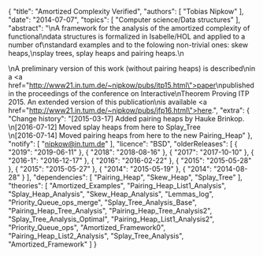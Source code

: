 {
    "title": "Amortized Complexity Verified",
    "authors": [
        "Tobias Nipkow"
    ],
    "date": "2014-07-07",
    "topics": [
        "Computer science/Data structures"
    ],
    "abstract": "\nA framework for the analysis of the amortized complexity of functional\ndata structures is formalized in Isabelle/HOL and applied to a number of\nstandard examples and to the folowing non-trivial ones: skew heaps,\nsplay trees, splay heaps and pairing heaps.\n<p>\nA preliminary version of this work (without pairing heaps) is described\nin a <a href=\"http://www21.in.tum.de/~nipkow/pubs/itp15.html\">paper</a>\npublished in the proceedings of the conference on Interactive\nTheorem Proving ITP 2015. An extended version of this publication\nis available <a href=\"http://www21.in.tum.de/~nipkow/pubs/jfp16.html\">here</a>.",
    "extra": {
        "Change history": "[2015-03-17] Added pairing heaps by Hauke Brinkop.<br>\n[2016-07-12] Moved splay heaps from here to Splay_Tree<br>\n[2016-07-14] Moved pairing heaps from here to the new Pairing_Heap"
    },
    "notify": [
        "nipkow@in.tum.de"
    ],
    "licence": "BSD",
    "olderReleases": [
        {
            "2019": "2019-06-11"
        },
        {
            "2018": "2018-08-16"
        },
        {
            "2017": "2017-10-10"
        },
        {
            "2016-1": "2016-12-17"
        },
        {
            "2016": "2016-02-22"
        },
        {
            "2015": "2015-05-28"
        },
        {
            "2015": "2015-05-27"
        },
        {
            "2014": "2015-05-19"
        },
        {
            "2014": "2014-08-28"
        }
    ],
    "dependencies": [
        "Pairing_Heap",
        "Skew_Heap",
        "Splay_Tree"
    ],
    "theories": [
        "Amortized_Examples",
        "Pairing_Heap_List1_Analysis",
        "Splay_Heap_Analysis",
        "Skew_Heap_Analysis",
        "Lemmas_log",
        "Priority_Queue_ops_merge",
        "Splay_Tree_Analysis_Base",
        "Pairing_Heap_Tree_Analysis",
        "Pairing_Heap_Tree_Analysis2",
        "Splay_Tree_Analysis_Optimal",
        "Pairing_Heap_List1_Analysis2",
        "Priority_Queue_ops",
        "Amortized_Framework0",
        "Pairing_Heap_List2_Analysis",
        "Splay_Tree_Analysis",
        "Amortized_Framework"
    ]
}